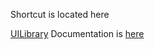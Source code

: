 Shortcut is located here

[UILibrary](https://routinehub.co/shortcut/2145)
Documentation is [here](https://uilibrary.readthedocs.io/en/latest/)
